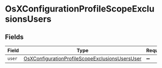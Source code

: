 # OsXConfigurationProfileScopeExclusionsUsers


## Fields

| Field                                                                                                                     | Type                                                                                                                      | Required                                                                                                                  | Description                                                                                                               |
| ------------------------------------------------------------------------------------------------------------------------- | ------------------------------------------------------------------------------------------------------------------------- | ------------------------------------------------------------------------------------------------------------------------- | ------------------------------------------------------------------------------------------------------------------------- |
| `user`                                                                                                                    | [OsXConfigurationProfileScopeExclusionsUsersUser](../../models/shared/osxconfigurationprofilescopeexclusionsusersuser.md) | :heavy_minus_sign:                                                                                                        | N/A                                                                                                                       |